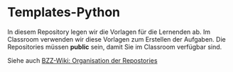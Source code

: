 
# Templates-Python

In diesem Repository legen wir die Vorlagen für die Lernenden ab. Im Classroom verwenden wir diese Vorlagen zum Erstellen der Aufgaben.
Die Repositories müssen **public** sein, damit Sie im Classroom verfügbar sind.

Siehe auch [BZZ-Wiki: Organisation der Repostories](https://it.bzz.ch/wikiV2/howto/git/organisation)
